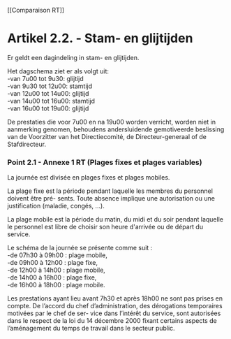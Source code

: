 [[Comparaison RT]]

# Artikel 2.2. - Stam- en glijtijden 

Er geldt een dagindeling in stam- en glijtijden.  

Het dagschema ziet er als volgt uit:  
-van 7u00 tot 9u30: glijtijd  
-van 9u30 tot 12u00: stamtijd  
-van 12u00 tot 14u00: glijtijd  
-van 14u00 tot 16u00: stamtijd  
-van 16u00 tot 19u00: glijtijd 

De prestaties die voor 7u00 en na 19u00 worden verricht, worden niet in aanmerking 
genomen, behoudens andersluidende gemotiveerde beslissing van de Voorzitter van 
het Directiecomité, de Directeur-generaal of de Stafdirecteur. 

### Point 2.1 - Annexe 1 RT (Plages fixes et plages variables)

La journée est divisée en plages fixes et plages mobiles. 

La plage fixe est la période pendant laquelle les membres du personnel doivent être pré-
sents. Toute absence implique une autorisation ou une justification (maladie, congés, …). 

La plage mobile est la période du matin, du midi et du soir pendant laquelle le personnel est 
libre de choisir son heure d'arrivée ou de départ du service. 

Le schéma de la journée se présente comme suit :  
-de 07h30 à 09h00 : plage mobile,  
-de 09h00 à 12h00 : plage fixe,  
-de 12h00 à 14h00 : plage mobile,  
-de 14h00 à 16h00 : plage fixe,  
-de 16h00 à 18h00 : plage mobile. 

Les prestations ayant lieu avant 7h30 et après 18h00 ne sont pas prises en compte. De 
l’accord du chef d’administration, des dérogations temporaires motivées par le chef de ser-
vice dans l’intérêt du service, sont autorisées dans le respect de la loi du 14 décembre 2000 
fixant certains aspects de l’aménagement du temps de travail dans le secteur public.

